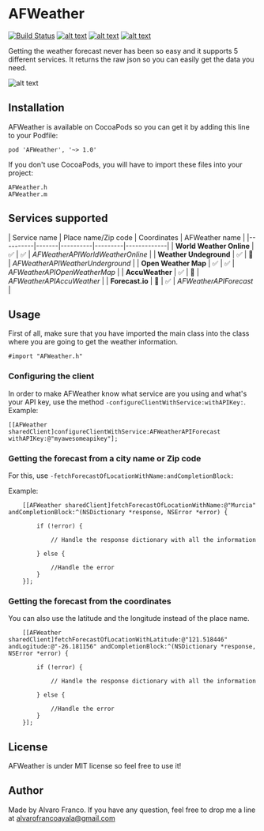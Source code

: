 AFWeather
=========

[![Build Status](https://travis-ci.org/AlvaroFranco/AFWeather.svg?branch=master)](https://travis-ci.org/AlvaroFranco/AFWeather)
[![alt text](https://cocoapod-badges.herokuapp.com/v/AFWeather/badge.png "")]()
[![alt text](https://cocoapod-badges.herokuapp.com/p/AFWeather/badge.png "")]()
[![alt text](https://camo.githubusercontent.com/f513623dcee61532125032bbf1ddffda06ba17c7/68747470733a2f2f676f2d736869656c64732e6865726f6b756170702e636f6d2f6c6963656e73652d4d49542d626c75652e706e67 "")]()

Getting the weather forecast never has been so easy and it supports 5 different services. It returns the raw json so you can easily get the data you need.

![alt text](https://raw.github.com/AlvaroFranco/AFWeather/master/preview.png "Preview")

## Installation

AFWeather is available on CocoaPods so you can get it by adding this line to your Podfile:
	
	pod 'AFWeather', '~> 1.0'
	
If you don't use CocoaPods, you will have to import these files into your project:

	AFWeather.h
	AFWeather.m

## Services supported

| Service name | Place name/Zip code | Coordinates | AFWeather name |
|----------|-------|----------|---------|-------------|
| **World Weather Online** | :white_check_mark: | :white_check_mark: | *AFWeatherAPIWorldWeatherOnline* |
| **Weather Undeground** | :white_check_mark: | :no_entry_sign: | *AFWeatherAPIWeatherUnderground* |
| **Open Weather Map** | :white_check_mark: | :white_check_mark: | *AFWeatherAPIOpenWeatherMap* |
| **AccuWeather** | :white_check_mark: | :no_entry_sign: | *AFWeatherAPIAccuWeather* |
| **Forecast.io** | :no_entry_sign: | :white_check_mark: | *AFWeatherAPIForecast* |

## Usage

First of all, make sure that you have imported the main class into the class where you are going to get the weather information.

	#import "AFWeather.h"
	
### Configuring the client

In order to make AFWeather know what service are you using and what's your API key, use the method ```-configureClientWithService:withAPIKey:```. Example:

    [[AFWeather sharedClient]configureClientWithService:AFWeatherAPIForecast withAPIKey:@"myawesomeapikey"];

    
### Getting the forecast from a city name or Zip code

For this, use ```-fetchForecastOfLocationWithName:andCompletionBlock:```

Example:

        [[AFWeather sharedClient]fetchForecastOfLocationWithName:@"Murcia" andCompletionBlock:^(NSDictionary *response, NSError *error) {
            
            if (!error) {

				// Handle the response dictionary with all the information
				
            } else {
            	
            	//Handle the error
            }
        }];

### Getting the forecast from the coordinates

You can also use the latitude and the longitude instead of the place name.

        [[AFWeather sharedClient]fetchForecastOfLocationWithLatitude:@"121.518446" andLogitude:@"-26.181156" andCompletionBlock:^(NSDictionary *response, NSError *error) {
            
            if (!error) {

				// Handle the response dictionary with all the information
				
            } else {
            	
            	//Handle the error
            }
        }];
		
## License
AFWeather is under MIT license so feel free to use it!

## Author
Made by Alvaro Franco. If you have any question, feel free to drop me a line at [alvarofrancoayala@gmail.com](mailto:alvarofrancoayala@gmail.com)
